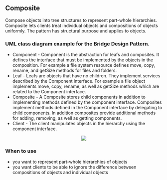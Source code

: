 ## Composite

Compose objects into tree structures to represent part-whole hierarchies. 
Composite lets clients treat individual objects and compositions of objects uniformly. 
The pattern has structural purpose and applies to objects.


### UML class diagram example for the Bridge Design Pattern.

 - Component - Component is the abstraction for leafs and composites. It defines the interface that must be implemented by the objects in the composition. For example a file system resource defines move, copy, rename, and getSize methods for files and folders.
 - Leaf - Leafs are objects that have no children. They implement services described by the Component interface. For example a file object implements move, copy, rename, as well as getSize methods which are related to the Component interface.
 - Composite - A Composite stores child components in addition to implementing methods defined by the component interface. Composites implement methods defined in the Component interface by delegating to child components. In addition composites provide additional methods for adding, removing, as well as getting components.
 - Client - The client manipulates objects in the hierarchy using the component interface.

 
<p align="center">
<img 
src="https://github.com/walidAbbassi/Practical-Design-Patterns-in-modern-cpp/blob/master/Structural/Composite/Composite.PNG">
</p>

### When to use

* you want to represent part-whole hierarchies of objects
* you want clients to be able to ignore the difference between compositions of objects and individual objects

